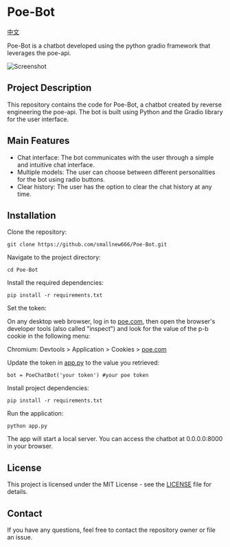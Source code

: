 # Poe-Bot

<a href="https://github.com/smallnew666/Poe-Bot/blob/main/README.md">中文</a>

Poe-Bot is a chatbot developed using the python gradio framework that leverages the poe-api.

![Screenshot](https://github.com/smallnew666/Poe-Bot/assets/24582880/67d18969-29a4-4ba9-9e26-11e42ee2a2ca)

## Project Description

This repository contains the code for Poe-Bot, a chatbot created by reverse engineering the poe-api. The bot is built using Python and the Gradio library for the user interface.

## Main Features

* Chat interface: The bot communicates with the user through a simple and intuitive chat interface.
* Multiple models: The user can choose between different personalities for the bot using radio buttons.
* Clear history: The user has the option to clear the chat history at any time.

## Installation

Clone the repository:

<pre class="code-block-wrapper"><div class="code-block-header"><span class="code-block-header__lang"></span></div><code class="hljs code-block-body ">git clone https://github.com/smallnew666/Poe-Bot.git
</code></pre>

Navigate to the project directory:

<pre class="code-block-wrapper"><div class="code-block-header"><span class="code-block-header__lang"></span></div><code class="hljs code-block-body ">cd Poe-Bot
</code></pre>

Install the required dependencies:

<pre class="code-block-wrapper"><div class="code-block-header"><span class="code-block-header__lang"></span></div><code class="hljs code-block-body ">pip install -r requirements.txt
</code></pre>

Set the token:

On any desktop web browser, log in to [poe.com](http://poe.com/), then open the browser's developer tools (also called "inspect") and look for the value of the p-b cookie in the following menu:

Chromium: Devtools > Application > Cookies > [poe.com](http://poe.com/)

Update the token in [app.py](http://app.py/) to the value you retrieved:

<pre class="code-block-wrapper"><div class="code-block-header"><span class="code-block-header__lang"></span></div><code class="hljs code-block-body ">bot = PoeChatBot(&#39;your token&#39;) #your poe token
</code></pre>

Install project dependencies:

<pre class="code-block-wrapper"><div class="code-block-header"><span class="code-block-header__lang"></span></div><code class="hljs code-block-body ">pip install -r requirements.txt
</code></pre>

Run the application:

<pre class="code-block-wrapper"><div class="code-block-header"><span class="code-block-header__lang"></span></div><code class="hljs code-block-body ">python app.py
</code></pre>

The app will start a local server. You can access the chatbot at 0.0.0.0:8000 in your browser.

## License

This project is licensed under the MIT License - see the [LICENSE](https://chat.aihublet.com/LICENSE) file for details.

## Contact

If you have any questions, feel free to contact the repository owner or file an issue.
